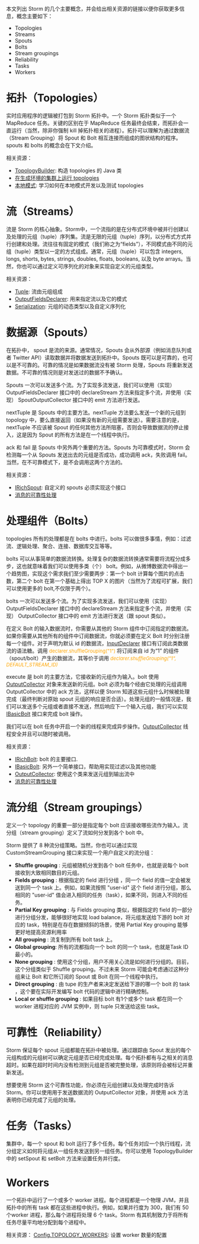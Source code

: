 本文列出 Storm 的几个主要概念，并会给出相关资源的链接以便你获取更多信息，概念主要如下：
* Topologies
* Streams
* Spouts
* Bolts
* Stream groupings
* Reliability
* Tasks
* Workers



# 拓扑（Topologies）
实时应用程序的逻辑被打包到 Storm 拓扑中。一个 Storm 拓扑类似于一个 MapReduce 任务。关键的区别在于 MapReduce 任务最终会结束，而拓扑会一直运行（当然，除非你强制 kill 掉拓扑相关的进程）。拓扑可以理解为通过数据流（Stream Grouping）将 Spout 和 Bolt 相互连接而组成的图状结构的程序。spouts 和 bolts 的概念会在下文介绍。

相关资源：
* [TopologyBuilder][1]: 构造 topologies 的 Java 类
* [在生成环境的集群上运行 topologies][2]
* [本地模式][3]: 学习如何在本地模式开发以及测试 topologies

# 流（Streams）
流是 Storm 的核心抽象。Storm中，一个流指的是在分布式环境中被并行创建以及处理的元组（tuple）序列集。流是无限的元组（tuple）序列，以分布式方式并行创建和处理。流往往有固定的模式（我们称之为“fields”），不同模式由不同的元组（tuple）类型以一定的方式组成。通常，元组（tuple）可以包含 integers, longs, shorts, bytes, strings, doubles, floats, booleans, 以及 byte arrays。当然，你也可以通过定义可序列化的对象来实现自定义的元组类型。

相关资源：
* [Tuple][4]: 流由元组组成
* [OutputFieldsDeclarer][5]: 用来指定流以及它的模式
* [Serialization][6]: 元组的动态类型以及自定义序列化

# 数据源（Spouts）
在拓扑中， spout 是流的来源。通常情况，Spouts 会从外部源（例如消息队列或者 Twitter API）读取数据并将数据发送到拓扑中。Spouts 既可以是可靠的，也可以是不可靠的。可靠的情况是如果数据流没有被 Storm 处理，Spouts 将重新发送数据。不可靠的情况则是对发送过的数据不予确认。

Spouts 一次可以发送多个流。为了实现多流发送，我们可以使用（实现）  OutputFieldsDeclarer 接口中的 declareStream 方法来指定多个流，并使用（实现）  SpoutOutputCollector 接口中的 emit 方法进行发送。

nextTuple 是 Spouts 中的主要方法。nextTuple 方法要么发送一个新的元组到 topology 中，要么直接返回（如果没有新的元组需要发送）。需要注意的是，nextTuple 不应该被 Spout 的任何其他方法所阻塞，否则会导致数据流的停止接入，这是因为 Spout 的所有方法是在一个线程中执行。

ack 和 fail 是 Spouts 中另外两个重要的方法。Spouts 为可靠模式时，Storm 会检测每一个从 Spouts 发送出去的元组是否成功，成功调用 ack，失败调用 fail。当然，在不可靠模式下，是不会调用这两个方法的。

相关资源：
* [IRichSpout][7]: 自定义的 spouts 必须实现这个接口
* [消息的可靠性处理][8]

# 处理组件（Bolts）
topologies 所有的处理都是在 bolts 中进行。bolts 可以做很多事情，例如：过滤流、逻辑处理、聚合、连接、数据库交互等等。

bolts 可以从事简单的数据流转换。处理复杂的数据流转换通常需要将流程分成多步，这也就意味着我们可以使用多类（个） bolt。例如，从微博数据流中得出一个趋势图，实现这个需求我们至少需要两步：第一个 bolt 计算每个图片的点击数，第二个 bolt 在第一个基础上得出 TOP X 的图片（当然为了流程可扩展，我们可以使用更多的 bolt,不仅限于两个）。

bolts 一次可以发送多个流。为了实现多流发送，我们可以使用（实现）  OutputFieldsDeclarer 接口中的 declareStream 方法来指定多个流，并使用（实现）  OutputCollector 接口中的 emit 方法进行发送（跟 spout 类似）。

在定义 Bolt 的输入数据流时，你需要从其他的 Storm 组件中订阅指定的数据流。如果你需要从其他所有的组件中订阅数据流，你就必须要在定义 Bolt 时分别注册每一个组件。对于声明为默认 id 的数据流，[InputDeclarer][9] 接口有订阅此类数据流的语法糖。调用 <font color=orange size=2 >declarer.shuffleGrouping("1") </font> 将订阅来自 id 为“1” 的组件（spout/bolt）产生的数据流，其等价于调用 <font color=orange size=2 >_declarer.shuffleGrouping("1", DEFAULT_STREAM_ID)_</font>

execute 是 bolt 的主要方法，它接收新的元组作为输入。bolt 使用 [OutputCollector][10] 对象来发送新的元组。bolt 必须为每个经由它处理的元组调用 OutputCollector 中的 ack 方法，这样以便 Storm 知道这些元组什么时候被处理完成（最终判断对原始 spout 元组的响应是否合适）。处理元组的一般情况是，我们可以发送多个元组或者直接不发送，然后响应下一个输入元组，我们可以实现 [IBasicBolt][11] 接口来完成 bolt 操作。

我们可以在 bolt 任务中开启一个新的线程来完成异步操作。[OutputCollector][12] 线程安全并且可以随时被调用。

相关资源：
* [IRichBolt][7]: bolt 的主要接口.
* [IBasicBolt][11]: 另外一个简单接口，帮助用实现过滤以及其他功能
* [OutputCollector][12]: 使用这个类来发送元组到输出流中
* [消息的可靠性处理][8]


# 流分组（Stream groupings）
定义一个 topology 的重要一部分是指定每个 bolt 应该接收哪些流作为输入。流分组（stream grouping）定义了流如何分发到各个 bolt 中。

Storm 提供了 8 种流分组策略。当然，你也可以通过实现 CustomStreamGrouping 接口来实现一个用户自定义的流分组：
* **Shuffle grouping** : 元组被随机分发到各个 bolt 任务中，也就是说每个 bolt 接收到大致相同数目的元组。
* **Fields grouping** : 根据指定的 field 进行分组 ，同一个 field 的值一定会被发送到同一个 task 上。例如，如果流按照 "user-id" 这个 field 进行分组，那么相同的 "user-id" 值会进入相同的任务（task），如果不同，则进入不同的任务。
* **Partial Key grouping** : 与 Fields grouping 类似，根据指定的 field 的一部分进行分组分发，能够很好地实现 load balance，将元组发送给下游的 bolt 对应的 task，特别是在存在数据倾斜的场景，使用 Partial Key grouping 能够更好地提高资源利用率
* **All grouping** : 流复制到所有 bolt task 上。
* **Global grouping**: 所有的流都指向一个 bolt 的同一个 task，也就是Task ID最小的。
* **None grouping** : 使用这个分组，用户不用关心流是如何进行分组的。目前，这个分组类似于 Shuffle grouping。不过未来 Storm 可能会考虑通过这种分组来让 Bolt 和它所订阅的 Spout 或 Bolt 在同一个线程中执行。 
* **Direct grouping** : 由 tupe 的生产者来决定发送给下游的哪一个 bolt 的 task ，这个要在实际开发编写 bolt 代码的逻辑中进行精确控制。
* **Local or shuffle grouping** : 如果目标 bolt 有1个或多个 task 都在同一个 worker 进程对应的 JVM 实例中，则 tuple 只发送给这些 task。

# 可靠性（Reliability）
Storm 保证每个 spout 元组都能在拓扑中被处理。通过跟踪由 Spout 发出的每个元组构成的元组树可以确定元组是否已经完成处理。每个拓扑都有与之相关的消息超时。如果在超时时间内没有检测到元组是否被完整处理，该原则将会被标记并重新发送。

想要使用 Storm 这个可靠性功能，你必须在元组创建以及处理完成时告诉 Storm。你可以使用用于发送数据流的 OutputCollector  对象，并使用 ack 方法表明你已经完成了元组的处理。

# 任务（Tasks）
集群中，每一个 spout 和 bolt 运行了多个任务。每个任务对应一个执行线程，流分组定义如何将元组从一组任务发送到另一组任务。你可以使用 TopologyBuilder 中的 setSpout 和 setBolt 方法来设置任务并行度。

# Workers
一个拓扑中运行了一个或多个 worker 进程。每个进程都是一个物理 JVM，并且拓扑中的所有 task 都在这些进程中执行。例如，如果并行度为 300，我们有 50 个worker 进程，那么每个进程将处理 6 个 task。Storm 有其机制致力于将所有任务尽量平均地分配到每个进程中。

相关资源：
[Config.TOPOLOGY_WORKERS][13]: 设置 worker 数量的配置

[1]: http://storm.apache.org/releases/1.0.6/javadocs/org/apache/storm/topology/TopologyBuilder.html
[2]: http://storm.apache.org/releases/1.0.6/Running-topologies-on-a-production-cluster.html
[3]: http://storm.apache.org/releases/1.0.6/Local-mode.html
[4]: http://storm.apache.org/releases/1.0.6/javadocs/org/apache/storm/tuple/Tuple.html
[5]: http://storm.apache.org/releases/1.0.6/javadocs/org/apache/storm/topology/OutputFieldsDeclarer.html
[6]: http://storm.apache.org/releases/1.0.6/Serialization.html
[7]: http://storm.apache.org/releases/1.0.6/javadocs/org/apache/storm/topology/IRichSpout.html
[8]: http://storm.apache.org/releases/1.0.6/Guaranteeing-message-processing.html
[9]: http://storm.apache.org/releases/1.0.6/javadocs/org/apache/storm/topology/InputDeclarer.html
[10]: http://storm.apache.org/releases/1.0.6/javadocs/org/apache/storm/task/OutputCollector.html
[11]: http://storm.apache.org/releases/1.0.6/javadocs/org/apache/storm/topology/IBasicBolt.html
[12]: http://storm.apache.org/releases/1.0.6/javadocs/org/apache/storm/task/OutputCollector.html
[13]: http://storm.apache.org/releases/1.0.6/javadocs/org/apache/storm/Config.html#TOPOLOGY_WORKERS


